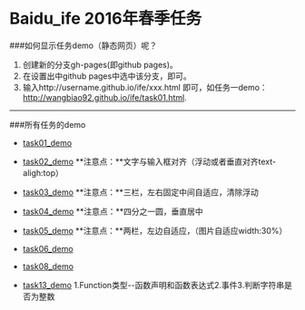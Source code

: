# Baidu_ife 2016年春季任务


###如何显示任务demo（静态网页）呢？
1. 创建新的分支gh-pages(即github pages)。
2. 在设置出中github pages中选中该分支，即可。
3. 输入http://username.github.io/ife/xxx.html 即可，如任务一demo：http://wangbiao92.github.io/ife/task01.html.

***
###所有任务的demo
* [task01_demo](http://wangbiao92.github.io/ife/task01.html)

* [task02_demo](http://wangbiao92.github.io/ife/task02.html)
  **注意点：**文字与输入框对齐（浮动或者垂直对齐text-aligh:top）

* [task03_demo](http://wangbiao92.github.io/ife/task03.html)
  **注意点：**三栏，左右固定中间自适应，清除浮动

* [task04_demo](http://wangbiao92.github.io/ife/task04.html)
  **注意点：**四分之一圆，垂直居中
* [task05_demo](http://wangbiao92.github.io/ife/task05.html)
  **注意点：**两栏，左边自适应，（图片自适应width:30%）
* [task06_demo](http://wangbiao92.github.io/ife/task06.html)
* [task08_demo](http://wangbiao92.github.io/ife/task08.html)
* [task13_demo](http://wangbiao92.github.io/ife/task13.html)
 1.Function类型--函数声明和函数表达式2.事件3.判断字符串是否为整数